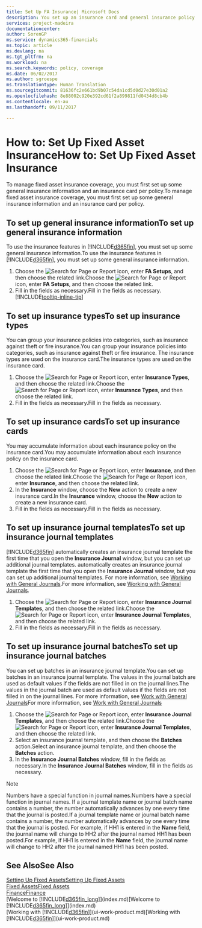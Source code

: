 ```yaml
---
title: Set Up FA Insurance| Microsoft Docs
description: You set up an insurance card and general insurance policy information to manage fixed asset insurance coverage.
services: project-madeira
documentationcenter: 
author: SorenGP
ms.service: dynamics365-financials
ms.topic: article
ms.devlang: na
ms.tgt_pltfrm: na
ms.workload: na
ms.search.keywords: policy, coverage
ms.date: 06/02/2017
ms.author: sgroespe
ms.translationtype: Human Translation
ms.sourcegitcommit: 81636fc2e661bd9b07c54da1cd5d0d27e30d01a2
ms.openlocfilehash: 8e88002c920e392cd61f2a899811fd0434d8cb4b
ms.contentlocale: en-au
ms.lasthandoff: 09/11/2017

---
```

# <a name="how-to-set-up-fixed-asset-insurance"></a><span data-ttu-id="e4c25-103">How to: Set Up Fixed Asset Insurance</span><span class="sxs-lookup"><span data-stu-id="e4c25-103">How to: Set Up Fixed Asset Insurance</span></span>
<span data-ttu-id="e4c25-104">To manage fixed asset insurance coverage, you must first set up some general insurance information and an insurance card per policy.</span><span class="sxs-lookup"><span data-stu-id="e4c25-104">To manage fixed asset insurance coverage, you must first set up some general insurance information and an insurance card per policy.</span></span>

## <a name="to-set-up-general-insurance-information"></a><span data-ttu-id="e4c25-105">To set up general insurance information</span><span class="sxs-lookup"><span data-stu-id="e4c25-105">To set up general insurance information</span></span>
<span data-ttu-id="e4c25-106">To use the insurance features in [!INCLUDE[d365fin](includes/d365fin_md.md)], you must set up some general insurance information.</span><span class="sxs-lookup"><span data-stu-id="e4c25-106">To use the insurance features in [!INCLUDE[d365fin](includes/d365fin_md.md)], you must set up some general insurance information.</span></span>  

1. <span data-ttu-id="e4c25-107">Choose the ![Search for Page or Report](media/ui-search/search_small.png "Search for Page or Report icon") icon, enter **FA Setups**, and then choose the related link.</span><span class="sxs-lookup"><span data-stu-id="e4c25-107">Choose the ![Search for Page or Report](media/ui-search/search_small.png "Search for Page or Report icon") icon, enter **FA Setups**, and then choose the related link.</span></span>  
2. <span data-ttu-id="e4c25-108">Fill in the fields as necessary.</span><span class="sxs-lookup"><span data-stu-id="e4c25-108">Fill in the fields as necessary.</span></span> [!INCLUDE[tooltip-inline-tip](includes/tooltip-inline-tip_md.md)]  

## <a name="to-set-up-insurance-types"></a><span data-ttu-id="e4c25-109">To set up insurance types</span><span class="sxs-lookup"><span data-stu-id="e4c25-109">To set up insurance types</span></span>
<span data-ttu-id="e4c25-110">You can group your insurance policies into categories, such as insurance against theft or fire insurance.</span><span class="sxs-lookup"><span data-stu-id="e4c25-110">You can group your insurance policies into categories, such as insurance against theft or fire insurance.</span></span> <span data-ttu-id="e4c25-111">The insurance types are used on the insurance card.</span><span class="sxs-lookup"><span data-stu-id="e4c25-111">The insurance types are used on the insurance card.</span></span>

1. <span data-ttu-id="e4c25-112">Choose the ![Search for Page or Report](media/ui-search/search_small.png "Search for Page or Report icon") icon, enter **Insurance Types**, and then choose the related link.</span><span class="sxs-lookup"><span data-stu-id="e4c25-112">Choose the ![Search for Page or Report](media/ui-search/search_small.png "Search for Page or Report icon") icon, enter **Insurance Types**, and then choose the related link.</span></span>  
2. <span data-ttu-id="e4c25-113">Fill in the fields as necessary.</span><span class="sxs-lookup"><span data-stu-id="e4c25-113">Fill in the fields as necessary.</span></span>

## <a name="to-set-up-insurance-cards"></a><span data-ttu-id="e4c25-114">To set up insurance cards</span><span class="sxs-lookup"><span data-stu-id="e4c25-114">To set up insurance cards</span></span>
<span data-ttu-id="e4c25-115">You may accumulate information about each insurance policy on the insurance card.</span><span class="sxs-lookup"><span data-stu-id="e4c25-115">You may accumulate information about each insurance policy on the insurance card.</span></span>  

1. <span data-ttu-id="e4c25-116">Choose the ![Search for Page or Report](media/ui-search/search_small.png "Search for Page or Report icon") icon, enter **Insurance**, and then choose the related link.</span><span class="sxs-lookup"><span data-stu-id="e4c25-116">Choose the ![Search for Page or Report](media/ui-search/search_small.png "Search for Page or Report icon") icon, enter **Insurance**, and then choose the related link.</span></span>  
2. <span data-ttu-id="e4c25-117">In the **Insurance** window, choose the **New** action to create a  new insurance card.</span><span class="sxs-lookup"><span data-stu-id="e4c25-117">In the **Insurance** window, choose the **New** action to create a  new insurance card.</span></span>  
3. <span data-ttu-id="e4c25-118">Fill in the fields as necessary.</span><span class="sxs-lookup"><span data-stu-id="e4c25-118">Fill in the fields as necessary.</span></span>

## <a name="to-set-up-insurance-journal-templates"></a><span data-ttu-id="e4c25-119">To set up insurance journal templates</span><span class="sxs-lookup"><span data-stu-id="e4c25-119">To set up insurance journal templates</span></span>
[!INCLUDE[d365fin](includes/d365fin_md.md)]<span data-ttu-id="e4c25-120"> automatically creates an insurance journal template the first time that you open the **Insurance Journal** window, but you can set up additional journal templates.</span><span class="sxs-lookup"><span data-stu-id="e4c25-120"> automatically creates an insurance journal template the first time that you open the **Insurance Journal** window, but you can set up additional journal templates.</span></span> <span data-ttu-id="e4c25-121">For more information, see [Working with General Journals](ui-work-general-journals.md).</span><span class="sxs-lookup"><span data-stu-id="e4c25-121">For more information, see [Working with General Journals](ui-work-general-journals.md).</span></span>  

1. <span data-ttu-id="e4c25-122">Choose the ![Search for Page or Report](media/ui-search/search_small.png "Search for Page or Report icon") icon, enter **Insurance Journal Templates**, and then choose the related link.</span><span class="sxs-lookup"><span data-stu-id="e4c25-122">Choose the ![Search for Page or Report](media/ui-search/search_small.png "Search for Page or Report icon") icon, enter **Insurance Journal Templates**, and then choose the related link.</span></span>  
2. <span data-ttu-id="e4c25-123">Fill in the fields as necessary.</span><span class="sxs-lookup"><span data-stu-id="e4c25-123">Fill in the fields as necessary.</span></span>

## <a name="to-set-up-insurance-journal-batches"></a><span data-ttu-id="e4c25-124">To set up insurance journal batches</span><span class="sxs-lookup"><span data-stu-id="e4c25-124">To set up insurance journal batches</span></span>
<span data-ttu-id="e4c25-125">You can set up batches in an insurance journal template.</span><span class="sxs-lookup"><span data-stu-id="e4c25-125">You can set up batches in an insurance journal template.</span></span> <span data-ttu-id="e4c25-126">The values in the journal batch are used as default values if the fields are not filled in on the journal lines.</span><span class="sxs-lookup"><span data-stu-id="e4c25-126">The values in the journal batch are used as default values if the fields are not filled in on the journal lines.</span></span> <span data-ttu-id="e4c25-127">For more information, see [Work with General Journals](ui-work-general-journals.md)</span><span class="sxs-lookup"><span data-stu-id="e4c25-127">For more information, see [Work with General Journals](ui-work-general-journals.md)</span></span>  

1. <span data-ttu-id="e4c25-128">Choose the ![Search for Page or Report](media/ui-search/search_small.png "Search for Page or Report icon") icon, enter **Insurance Journal Templates**, and then choose the related link.</span><span class="sxs-lookup"><span data-stu-id="e4c25-128">Choose the ![Search for Page or Report](media/ui-search/search_small.png "Search for Page or Report icon") icon, enter **Insurance Journal Templates**, and then choose the related link.</span></span>  
2. <span data-ttu-id="e4c25-129">Select an insurance journal template, and then choose the **Batches** action.</span><span class="sxs-lookup"><span data-stu-id="e4c25-129">Select an insurance journal template, and then choose the **Batches** action.</span></span>
3. <span data-ttu-id="e4c25-130">In the **Insurance Journal Batches** window, fill in the fields as necessary.</span><span class="sxs-lookup"><span data-stu-id="e4c25-130">In the **Insurance Journal Batches** window, fill in the fields as necessary.</span></span>

> [!NOTE]  
>   <span data-ttu-id="e4c25-131">Numbers have a special function in journal names.</span><span class="sxs-lookup"><span data-stu-id="e4c25-131">Numbers have a special function in journal names.</span></span> <span data-ttu-id="e4c25-132">If a journal template name or journal batch name contains a number, the number automatically advances by one every time that the journal is posted.</span><span class="sxs-lookup"><span data-stu-id="e4c25-132">If a journal template name or journal batch name contains a number, the number automatically advances by one every time that the journal is posted.</span></span> <span data-ttu-id="e4c25-133">For example, if HH1 is entered in the **Name** field, the journal name will change to HH2 after the journal named HH1 has been posted.</span><span class="sxs-lookup"><span data-stu-id="e4c25-133">For example, if HH1 is entered in the **Name** field, the journal name will change to HH2 after the journal named HH1 has been posted.</span></span>

## <a name="see-also"></a><span data-ttu-id="e4c25-134">See Also</span><span class="sxs-lookup"><span data-stu-id="e4c25-134">See Also</span></span>
[<span data-ttu-id="e4c25-135">Setting Up Fixed Assets</span><span class="sxs-lookup"><span data-stu-id="e4c25-135">Setting Up Fixed Assets</span></span>](fa-setup.md)  
[<span data-ttu-id="e4c25-136">Fixed Assets</span><span class="sxs-lookup"><span data-stu-id="e4c25-136">Fixed Assets</span></span>](fa-manage.md)  
[<span data-ttu-id="e4c25-137">Finance</span><span class="sxs-lookup"><span data-stu-id="e4c25-137">Finance</span></span>](finance.md)  
<span data-ttu-id="e4c25-138">[Welcome to [!INCLUDE[d365fin_long](includes/d365fin_long_md.md)]](index.md)</span><span class="sxs-lookup"><span data-stu-id="e4c25-138">[Welcome to [!INCLUDE[d365fin_long](includes/d365fin_long_md.md)]](index.md)</span></span>  
<span data-ttu-id="e4c25-139">[Working with [!INCLUDE[d365fin](includes/d365fin_md.md)]](ui-work-product.md)</span><span class="sxs-lookup"><span data-stu-id="e4c25-139">[Working with [!INCLUDE[d365fin](includes/d365fin_md.md)]](ui-work-product.md)</span></span>

